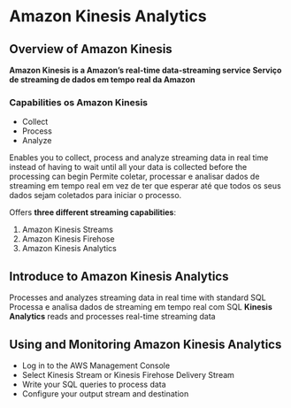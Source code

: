 # Amazon Kinesis Analytics

## Overview of Amazon Kinesis

**Amazon Kinesis is a Amazon’s real-time data-streaming service**
**Serviço de streaming de dados em tempo real da Amazon**

### Capabilities os Amazon Kinesis

* Collect
* Process
* Analyze

Enables you to collect, process and analyze streaming data in real time instead of having to wait until all your data is collected before the processing can begin
Permite coletar, processar e analisar dados de streaming em tempo real em vez de ter que esperar até que todos os seus dados sejam coletados para iniciar o processo.

Offers **three different streaming capabilities**:

1. Amazon Kinesis Streams
2. Amazon Kinesis Firehose
3. Amazon Kinesis Analytics

## Introduce to Amazon Kinesis Analytics

Processes and analyzes streaming data in real time with standard SQL
Processa e analisa dados de streaming em tempo real com SQL
**Kinesis Analytics** reads and processes real-time streaming data

## Using and Monitoring Amazon Kinesis Analytics

* Log in to the AWS Management Console
* Select Kinesis Stream or Kinesis Firehose Delivery Stream
* Write your SQL queries to process data
* Configure your output stream and destination
